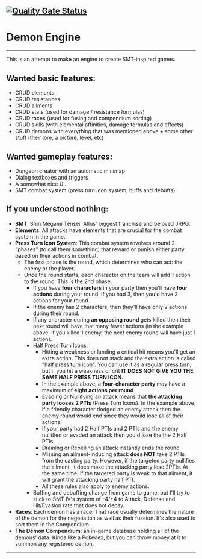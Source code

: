 [![Quality Gate Status](https://sonarcloud.io/api/project_badges/measure?project=sosafacun_DemonEngine&metric=alert_status)](https://sonarcloud.io/summary/new_code?id=sosafacun_DemonEngine)
---
# Demon Engine
---

This is an attempt to make an engine to create SMT-inspired games.

## Wanted basic features:

- CRUD elements
- CRUD resistances
- CRUD ailments
- CRUD stats (used for damage / resistance formulas)
- CRUD races (used for fusing and compendium sorting)
- CRUD skills (with elemental affinities, damage formulas and effects)
- CRUD demons with everything that was mentioned above + some other stuff (their lore, a picture, level, etc)

## Wanted gameplay features:

- Dungeon creator with an automatic minimap
- Dialog textboxes and triggers
- A somewhat nice UI.
- SMT combat system (press turn icon system, buffs and debuffs)

## If you understood nothing:

- **SMT**: Shin Megami Tensei. Atlus' biggest franchise and beloved JRPG.
- **Elements**: All attacks have elements that are crucial for the combat system in the game.
- **Press Turn Icon System**: This combat system revolves around 2 "phases" (to call them something) that reward or punish either party based on their actions in combat.
    - The first phase is the round, which determines who can act: the enemy or the player.
    - Once the round starts, each character on the team will add 1 action to the round. This is the 2nd phase.
        - If you have **four characters** in your party then you'll have **four actions** during your round. If you had 3, then you'd have 3 actions for your round.
        - If the enemy has 2 characters, then they'll have only 2 actions during their round.
        - If any character during **an opposing round** gets killed then their next round will have that many fewer actions (in the example above, if you killed 1 enemy, the next enemy round will have just 1 action).
        - Half Press Turn Icons:
            - Hitting a weakness or landing a critical hit means you'll get an extra action. This does not stack and the extra action is called "half press turn icon". You can use it as a regular press turn, but if you hit a weakness or crit **IT DOES NOT GIVE YOU THE SAME HALF PRESS TURN ICON**.
            - In the example above, a **four-character party** may have a maximum of **eight actions per round**.
            - Evading or Nullifying an attack means that **the attacking party looses 2 PTIs** (Press Turn Icons). In the example above, if a friendly character dodged an enemy attack then the enemy round would end since they would lose all of their actions.
            - If your party had 2 Half PTIs and 2 PTIs and the enemy nullified or evaded an attack then you'd lose the the 2 Half PTIs.
            - Draining or Repelling an attack instantly ends the round.
            - Missing an ailment-inducing attack **does NOT** take 2 PTIs from the casting party. However, if the targeted party nullifies the ailment, it does make the attacking party lose 2PTIs. At the same time, if the targeted party is weak to that ailment, it will grant the attacking party half PTI.
            - All these rules also apply to enemy actions.
        - Buffing and debuffing change from game to game, but I'll try to stick to SMT IV's system of -4/+4 to Attack, Defense and Hit/Evasion rate that does not decay.
- **Races**: Each demon has a race. That race usually determines the nature of the demon for the negotiation as well as their fussion. It's also used to sort them in the Compendium.
- **The Demon Compendium**: an in-game database holding all of the demons' data. Kinda like a Pokedex, but you can throw money at it to summon any registered demon.

---